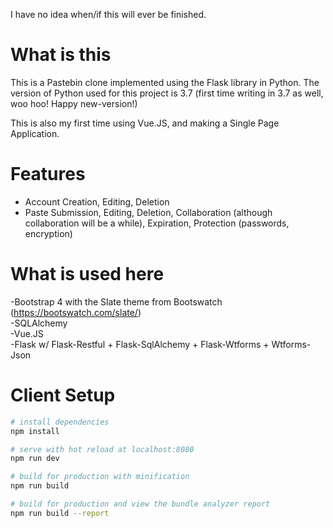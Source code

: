 I have no idea when/if this will ever be finished.
# What is this
This is a Pastebin clone implemented using the Flask library in Python.
The version of Python used for this project is 3.7 (first time writing in 3.7
as well, woo hoo! Happy new-version!)

This is also my first time using Vue.JS, and making a Single Page Application.

# Features
* Account Creation, Editing, Deletion
* Paste Submission, Editing, Deletion, Collaboration (although collaboration will be a while), 
  Expiration, Protection (passwords, encryption)

# What is used here
-Bootstrap 4 with the Slate theme from Bootswatch (https://bootswatch.com/slate/)  
-SQLAlchemy  
-Vue.JS  
-Flask w/ Flask-Restful + Flask-SqlAlchemy + Flask-Wtforms + Wtforms-Json

# Client Setup
``` bash
# install dependencies
npm install

# serve with hot reload at localhost:8080
npm run dev

# build for production with minification
npm run build

# build for production and view the bundle analyzer report
npm run build --report
``` 